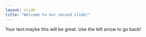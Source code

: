```yaml
---
layout: slide
title: "Welcome to our second slide!"
---
```

Your text:maybe this will be great.
Use the left arrow to go back!
